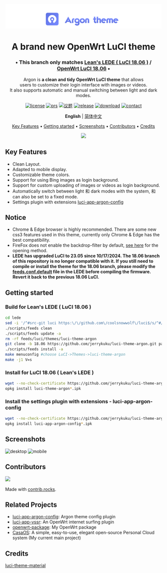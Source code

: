 <!-- markdownlint-configure-file {
  "MD013": {
    "code_blocks": false,
    "tables": false,
    "line_length":200
  },
  "MD033": false,
  "MD041": false
} -->

[license]: /LICENSE
[license-badge]: https://img.shields.io/github/license/jerrykuku/luci-theme-argon?style=flat-square&a=1
[prs]: https://github.com/jerrykuku/luci-theme-argon/pulls
[prs-badge]: https://img.shields.io/badge/PRs-welcome-brightgreen.svg?style=flat-square
[issues]: https://github.com/jerrykuku/luci-theme-argon/issues/new
[issues-badge]: https://img.shields.io/badge/Issues-welcome-brightgreen.svg?style=flat-square
[release]: https://github.com/jerrykuku/luci-theme-argon/releases
[release-badge]: https://img.shields.io/badge/release-v1.8.4-blue.svg?
[download]: https://github.com/jerrykuku/luci-theme-argon/releases
[download-badge]: https://img.shields.io/github/downloads/jerrykuku/luci-theme-argon/total?style=flat-square
[contact]: https://t.me/jerryk6
[contact-badge]: https://img.shields.io/badge/Contact-telegram-blue?style=flat-square
[en-us-link]: /README.md
[zh-cn-link]: /README_ZH.md
[en-us-release-log]: /RELEASE.md
[zh-cn-release-log]: /RELEASE_ZH.md
[config-link]: https://github.com/jerrykuku/luci-app-argon-config/releases
[lede]: https://github.com/coolsnowwolf/lede
[official-luci-18.06]: https://github.com/openwrt/luci/tree/openwrt-18.06
[immortalwrt]: https://github.com/immortalwrt/immortalwrt

<div align="center">
<img src="https://raw.githubusercontent.com/jerrykuku/staff/master/argon_title4.svg">

# A brand new OpenWrt LuCI theme
### • This branch only matches [Lean's LEDE ( LuCI 18.06 )][lede] / [OpenWrt LuCI 18.06][official-luci-18.06] •
  
Argon is **a clean and tidy OpenWrt LuCI theme** that allows<br/>
users to customize their login interface with images or videos.  
It also supports automatic and manual switching between light and dark modes.

[![license][license-badge]][license]
[![prs][prs-badge]][prs]
[![议题][issues-badge]][issues]
[![release][release-badge]][release]
[![download][download-badge]][download]
[![contact][contact-badge]][contact]

**English** |
[简体中文][zh-cn-link]

[Key Features](#key-features) •
[Getting started](#getting-started) •
[Screenshots](#screenshots) •
[Contributors](#contributors) •
[Credits](#credits)

<img src="https://raw.githubusercontent.com/jerrykuku/staff/master/argon2.gif">
</div>

## Key Features

- Clean Layout.
- Adapted to mobile display.
- Customizable theme colors.
- Support for using Bing images as login background.
- Support for custom uploading of images or videos as login background.
- Automatically switch between light 和 dark modes with the system, 和 can also be set to a fixed mode.
- Settings plugin with extensions [luci-app-argon-config][config-link]

## Notice
- Chrome & Edge browser is highly recommended. There are some new css3 features used in this theme, currently only Chrome & Edge has the best compatibility.
- FireFox does not enable the backdrop-filter by default, [see here](https://developer.mozilla.org/zh-CN/docs/Web/CSS/backdrop-filter) for the opening method.
- __LEDE has upgraded LuCI to 23.05 since 10/17/2024. The 18.06 branch of this repository is no longer compatible with it. If you still need to compile or install the theme for the 18.06 branch, please modify the [feeds.conf.default](https://github.com/coolsnowwolf/lede/blob/master/feeds.conf.default) file in the LEDE before compiling the firmware. Revert it back to the previous 18.06 LuCI.__

## Getting started

### Build for Lean's LEDE ( LuCI 18.06 )

```bash
cd lede
sed -i '/^#src-git luci https:\/\/github.com\/coolsnowwolf\/luci$/s/^#//' feeds.conf.default && sed -i '/^src-git luci https:\/\/github.com\/coolsnowwolf\/luci\.git;openwrt-23\.05$/s/^/#/' feeds.conf.default
./scripts/feeds clean
./scripts/feeds update -a
rm -rf feeds/luci/themes/luci-theme-argon
git clone -b 18.06 https://github.com/jerrykuku/luci-theme-argon.git package/downloads/luci-theme-argon
./scripts/feeds install -a
make menuconfig #choose LuCI->Themes->luci-theme-argon
make -j1 V=s
```

### Install for LuCI 18.06 ( Lean's LEDE )

```bash
wget --no-check-certificate https://github.com/jerrykuku/luci-theme-argon/releases/download/v1.8.4/luci-theme-argon_1.8.4-20241221_all.ipk
opkg install luci-theme-argon*.ipk
```

### Install the settings plugin with extensions - luci-app-argon-config

```bash
wget --no-check-certificate https://github.com/jerrykuku/luci-theme-argon/releases/download/v1.8.3/luci-app-argon-config_0.9-20220424_all.ipk
opkg install luci-app-argon-config*.ipk
```

## Screenshots

![desktop](/Screenshots/screenshot_pc.jpg)
![mobile](/Screenshots/screenshot_phone.jpg)

## Contributors

<a href="https://github.com/jerrykuku/luci-theme-argon/graphs/contributors">
  <img src="https://contrib.rocks/image?repo=jerrykuku/luci-theme-argon" />
</a>

Made with [contrib.rocks](https://contrib.rocks).

## Related Projects

- [luci-app-argon-config](https://github.com/jerrykuku/luci-app-argon-config): Argon theme config plugin
- [luci-app-vssr](https://github.com/jerrykuku/luci-app-vssr): An OpenWrt internet surfing plugin
- [openwrt-package](https://github.com/jerrykuku/openwrt-package): My OpenWrt package
- [CasaOS](https://github.com/IceWhaleTech/CasaOS): A simple, easy-to-use, elegant open-source Personal Cloud system (My current main project)

## Credits

[luci-theme-material](https://github.com/LuttyYang/luci-theme-material/)
